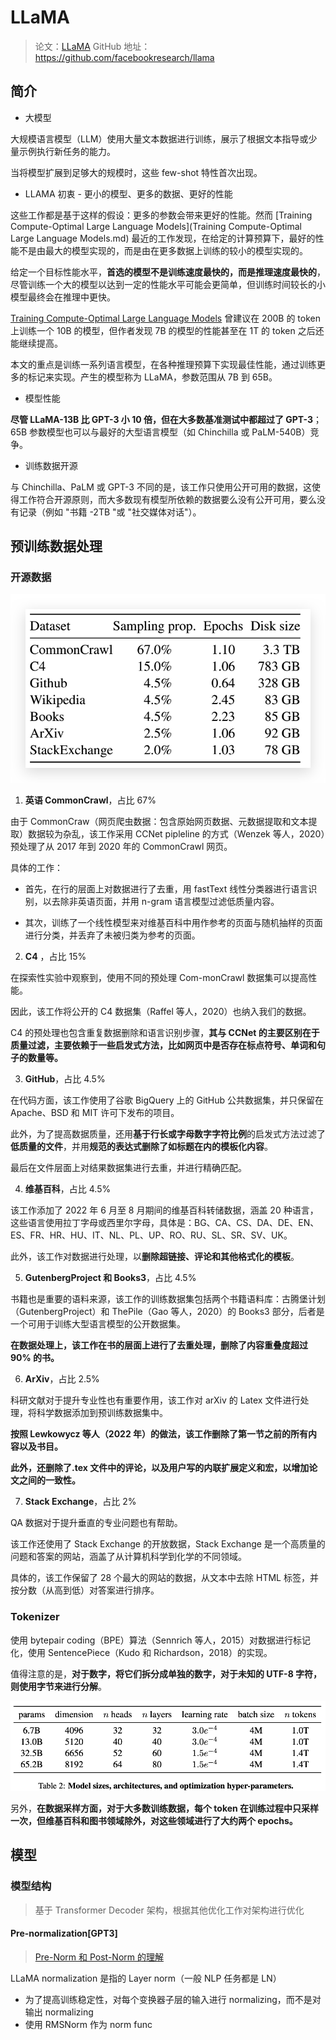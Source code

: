 # LLaMA

> 论文：[LLaMA](assents/LLaMA.pdf)
> GitHub 地址：https://github.com/facebookresearch/llama

## 简介

- 大模型

大规模语言模型（LLM）使用大量文本数据进行训练，展示了根据文本指导或少量示例执行新任务的能力。

当将模型扩展到足够大的规模时，这些 few-shot 特性首次出现。

- LLAMA 初衷 - 更小的模型、更多的数据、更好的性能

这些工作都是基于这样的假设：更多的参数会带来更好的性能。然而 [Training Compute-Optimal Large Language Models](Training Compute-Optimal Large Language Models.md) 最近的工作发现，在给定的计算预算下，最好的性能不是由最大的模型实现的，而是由在更多数据上训练的较小的模型实现的。

给定一个目标性能水平，**首选的模型不是训练速度最快的，而是推理速度最快的**，尽管训练一个大的模型以达到一定的性能水平可能会更简单，但训练时间较长的小模型最终会在推理中更快。

[Training Compute-Optimal Large Language Models](Training%20Compute-Optimal%20Large%20Language%20Models.md) 曾建议在 200B 的 token 上训练一个 10B 的模型，但作者发现 7B 的模型的性能甚至在 1T 的 token 之后还能继续提高。

本文的重点是训练一系列语言模型，在各种推理预算下实现最佳性能，通过训练更多的标记来实现。产生的模型称为 LLaMA，参数范围从 7B 到 65B。

- 模型性能

**尽管 LLaMA-13B 比 GPT-3 小 10 倍，但在大多数基准测试中都超过了 GPT-3**；65B 参数模型也可以与最好的大型语言模型（如 Chinchilla 或 PaLM-540B）竞争。

- 训练数据开源

与 Chinchilla、PaLM 或 GPT-3 不同的是，该工作只使用公开可用的数据，这使得工作符合开源原则，而大多数现有模型所依赖的数据要么没有公开可用，要么没有记录（例如 "书籍 -2TB "或 "社交媒体对话"）。

## 预训练数据处理

### 开源数据


![image-20230422232811593](assents/image-20230422232811593.png)

1. **英语 CommonCrawl**，占比 67%

由于 CommonCraw（网页爬虫数据：包含原始网页数据、元数据提取和文本提取）数据较为杂乱，该工作采用 CCNet pipleline 的方式（Wenzek 等人，2020）预处理了从 2017 年到 2020 年的 CommonCrawl 网页。

具体的工作：

- 首先，在行的层面上对数据进行了去重，用 fastText 线性分类器进行语言识别，以去除非英语页面，并用 n-gram 语言模型过滤低质量内容。

- 其次，训练了一个线性模型来对维基百科中用作参考的页面与随机抽样的页面进行分类，并丢弃了未被归类为参考的页面。

2. **C4** ，占比 15%

在探索性实验中观察到，使用不同的预处理 Com-monCrawl 数据集可以提高性能。

因此，该工作将公开的 C4 数据集（Raffel 等人，2020）也纳入我们的数据。

C4 的预处理也包含重复数据删除和语言识别步骤，**其与 CCNet 的主要区别在于质量过滤，主要依赖于一些启发式方法，比如网页中是否存在标点符号、单词和句子的数量等。**

3. **GitHub**，占比 4.5%

在代码方面，该工作使用了谷歌 BigQuery 上的 GitHub 公共数据集，并只保留在 Apache、BSD 和 MIT 许可下发布的项目。

此外，为了提高数据质量，还用**基于行长或字母数字字符比例**的启发式方法过滤了**低质量的文件**，并用**规范的表达式删除了如标题在内的模板化内容**。

最后在文件层面上对结果数据集进行去重，并进行精确匹配。

4. **维基百科**，占比 4.5%

该工作添加了 2022 年 6 月至 8 月期间的维基百科转储数据，涵盖 20 种语言，这些语言使用拉丁字母或西里尔字母，具体是：BG、CA、CS、DA、DE、EN、ES、FR、HR、HU、IT、NL、PL、UP、RO、RU、SL、SR、SV、UK。

此外，该工作对数据进行处理，以**删除超链接、评论和其他格式化的模板**。

5. **GutenbergProject 和 Books3**，占比 4.5%

书籍也是重要的语料来源，该工作的训练数据集包括两个书籍语料库：古腾堡计划（GutenbergProject）和 ThePile（Gao 等人，2020）的 Books3 部分，后者是一个可用于训练大型语言模型的公开数据集。

**在数据处理上，该工作在书的层面上进行了去重处理，删除了内容重叠度超过 90% 的书。**

6. **ArXiv**，占比 2.5%

科研文献对于提升专业性也有重要作用，该工作对 arXiv 的 Latex 文件进行处理，将科学数据添加到预训练数据集中。

**按照 Lewkowycz 等人（2022 年）的做法，该工作删除了第一节之前的所有内容以及书目。**

**此外，还删除了.tex 文件中的评论，以及用户写的内联扩展定义和宏，以增加论文之间的一致性。**

7. **Stack Exchange**，占比 2%

QA 数据对于提升垂直的专业问题也有帮助。

该工作还使用了 Stack Exchange 的开放数据，Stack Exchange 是一个高质量的问题和答案的网站，涵盖了从计算机科学到化学的不同领域。

具体的，该工作保留了 28 个最大的网站的数据，从文本中去除 HTML 标签，并按分数（从高到低）对答案进行排序。

### Tokenizer

使用 bytepair coding（BPE）算法（Sennrich 等人，2015）对数据进行标记化，使用 SentencePiece（Kudo 和 Richardson，2018）的实现。

值得注意的是，**对于数字，将它们拆分成单独的数字，对于未知的 UTF-8 字符，则使用字节来进行分解**。

![超参数](assents/截屏2023-04-22%2023.50.41.png)

另外，**在数据采样方面，对于大多数训练数据，每个 token 在训练过程中只采样一次，但维基百科和图书领域除外，对这些领域进行了大约两个 epochs。**

## 模型

### 模型结构

> 基于 Transformer Decoder 架构，根据其他优化工作对架构进行优化

#### Pre-normalization[GPT3]

> [Pre-Norm 和 Post-Norm 的理解](../Optimizer/Pre-Norm%20和%20Post-Norm.md)

LLaMA normalization 是指的 Layer norm（一般 NLP 任务都是 LN）

- 为了提高训练稳定性，对每个变换器子层的输入进行 normalizing，而不是对输出 normalizing
- 使用 RMSNorm 作为 norm func













